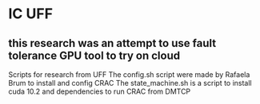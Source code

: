 # IC UFF
## this research was an attempt to use fault tolerance GPU tool to try on cloud 
Scripts for research from UFF
The config.sh script were made by Rafaela Brum to install and config CRAC
The state_machine.sh is a script to install cuda 10.2 and dependencies to run CRAC from DMTCP
